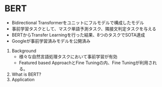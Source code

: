 <script type="text/x-mathjax-config">MathJax.Hub.Config({tex2jax:{inlineMath:[['\$','\$'],['\\(','\\)']],processEscapes:true},CommonHTML: {matchFontHeight:false}});</script>
<script type="text/javascript" async src="https://cdnjs.cloudflare.com/ajax/libs/mathjax/2.7.1/MathJax.js?config=TeX-MML-AM_CHTML"></script>

# BERT
- Bidirectional Transformerをユニットにフルモデルで構成したモデル
- 事前学習タスクとして、マスク単語予測タスク、隣接文判定タスクを与える
- BERTからTransfer Learningを行った結果、8つのタスクでSOTA達成
- Googleが事前学習済みモデルを公開済み

1. Background
   - 様々な自然言語処理タスクにおいて事前学習が有効
   - Featured based ApproachとFine Tuningの内、Fine Tuningが利用される。 
2. What is BERT?
3. Application
